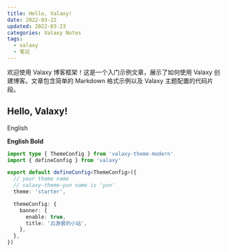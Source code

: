 ```yaml
---
title: Hello, Valaxy!
date: 2022-03-22
updated: 2022-03-23
categories: Valaxy Notes
tags:
  - valaxy
  - 笔记
---
```


欢迎使用 Valaxy 博客框架！这是一个入门示例文章，展示了如何使用 Valaxy 创建博客。文章包含简单的 Markdown 格式示例以及 Valaxy 主题配置的代码片段。

<!-- more -->

## Hello, Valaxy!

English

**English Bold**

```ts
import type { ThemeConfig } from 'valaxy-theme-modern'
import { defineConfig } from 'valaxy'

export default defineConfig<ThemeConfig>({
  // your theme name
  // valaxy-theme-yun name is 'yun'
  theme: 'starter',

  themeConfig: {
    banner: {
      enable: true,
      title: '云游君的小站',
    },
  },
})
```
